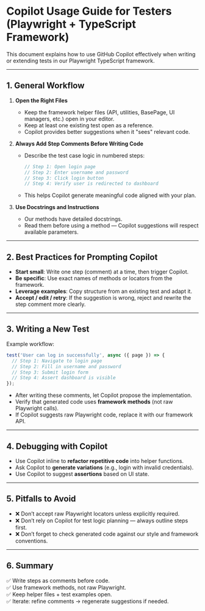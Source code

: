 # Copilot Usage Guide for Testers (Playwright + TypeScript Framework)

This document explains how to use GitHub Copilot effectively when writing or extending tests in our Playwright TypeScript framework.

---

## 1. General Workflow

1. **Open the Right Files**  
   - Keep the framework helper files (API, utilities, BasePage, UI managers, etc.) open in your editor.  
   - Keep at least one existing test open as a reference.  
   - Copilot provides better suggestions when it "sees" relevant code.

2. **Always Add Step Comments Before Writing Code**  
   - Describe the test case logic in numbered steps:  

     ```ts
     // Step 1: Open login page
     // Step 2: Enter username and password
     // Step 3: Click login button
     // Step 4: Verify user is redirected to dashboard
     ```

   - This helps Copilot generate meaningful code aligned with your plan.  

3. **Use Docstrings and Instructions**  
   - Our methods have detailed docstrings.  
   - Read them before using a method — Copilot suggestions will respect available parameters.  

---

## 2. Best Practices for Prompting Copilot

- **Start small**: Write one step (comment) at a time, then trigger Copilot.  
- **Be specific**: Use exact names of methods or locators from the framework.  
- **Leverage examples**: Copy structure from an existing test and adapt it.  
- **Accept / edit / retry**: If the suggestion is wrong, reject and rewrite the step comment more clearly.  

---

## 3. Writing a New Test

Example workflow:

```ts
test('User can log in successfully', async ({ page }) => {
  // Step 1: Navigate to login page
  // Step 2: Fill in username and password
  // Step 3: Submit login form
  // Step 4: Assert dashboard is visible
});
```

- After writing these comments, let Copilot propose the implementation.
- Verify that generated code uses **framework methods** (not raw Playwright calls).
- If Copilot suggests raw Playwright code, replace it with our framework API.

---

## 4. Debugging with Copilot

- Use Copilot inline to **refactor repetitive code** into helper functions.  
- Ask Copilot to **generate variations** (e.g., login with invalid credentials).  
- Use Copilot to suggest **assertions** based on UI state.  

---

## 5. Pitfalls to Avoid

- ❌ Don’t accept raw Playwright locators unless explicitly required.  
- ❌ Don’t rely on Copilot for test logic planning — always outline steps first.  
- ❌ Don’t forget to check generated code against our style and framework conventions.  

---

## 6. Summary

✅ Write steps as comments before code.  
✅ Use framework methods, not raw Playwright.  
✅ Keep helper files + test examples open.  
✅ Iterate: refine comments → regenerate suggestions if needed.  

